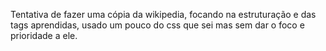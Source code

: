 Tentativa de fazer uma cópia da wikipedia, focando na estruturação e das tags aprendidas, usado um pouco do css que sei mas sem dar o foco e prioridade a ele.
